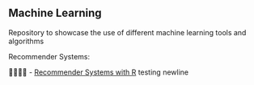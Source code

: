 ## Machine Learning

Repository to showcase the use of different machine learning tools and algorithms


Recommender Systems:

:family_man_woman_boy_boy: - [Recommender Systems with R](https://github.com/joshuargst/Machine-Learning-with-R-and-Python/blob/main/Recommender%20Systems/R/RecommenderSystems.md)
testing newline
